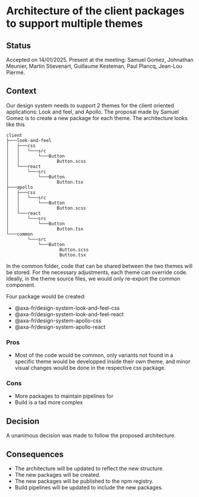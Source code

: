 # Architecture of the client packages to support multiple themes

## Status

Accepted on 14/01/2025. Present at the meeting: Samuel Gomez, Johnathan Meunier,
Martin Stievenart, Guillaume Kesteman, Paul Plancq, Jean-Lou Piermé.

## Context

Our design system needs to support 2 themes for the client oriented
applications: Look and feel, and Apollo. The proposal made by Samuel Gomez is to
create a new package for each theme. The architecture looks like this

```
client
├───look-and-feel
│   ├───css
│   │   └───src
│   │       └───Button
│   │              Button.scss
│   └───react
│       └───src
│           └───Button
│                  Button.tsx
├───apollo
│   ├───css
│   │   └───src
│   │       └───Button
│   │              Button.scss
│   └───react
│       └───src
│           └───Button
│                  Button.tsx
└───common
        └───src
            └───Button
                    Button.scss
                    Button.tsx
```

In the common folder, code that can be shared between the two themes will be
stored. For the necessary adjustments, each theme can override code. Ideally, in
the theme source files, we would only re-export the common component.

Four package would be created:

- @axa-fr/design-system-look-and-feel-css
- @axa-fr/design-system-look-and-feel-react
- @axa-fr/design-system-apollo-css
- @axa-fr/design-system-apollo-react

### Pros

- Most of the code would be common, only variants not found in a specific theme
  would be developped inside their own theme, and minor visual changes would be
  done in the respective css package.

### Cons

- More packages to maintain pipelines for
- Build is a tad more complex

## Decision

A unanimous decision was made to follow the proposed architecture.

## Consequences

- The architecture will be updated to reflect the new structure.
- The new packages will be created.
- The new packages will be published to the npm registry.
- Build pipelines will be updated to include the new packages.
